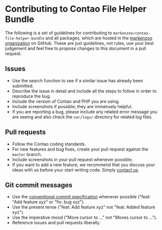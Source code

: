 # Contributing to Contao File Helper Bundle

The following is a set of guidelines for contributing to `markenzoo/contao-file-helper-bundle` and all
packages, which are hosted in the [markenzoo organization][1] on GitHub. These
are just guidelines, not rules, use your best judgement and feel free to
propose changes to this document in a pull request.

## Issues

 * Use the search function to see if a similar issue has already been
   submitted.
 * Describe the issue in detail and include all the steps to follow in order to
   reproduce the bug.
 * Include the version of Contao and PHP you are using.
 * Include screenshots if possible; they are immensely helpful.
 * If you are reporting a bug, please include any related error message you are
   seeing and also check the `var/logs/` directory for related log files.

## Pull requests

 * Follow the Contao coding standards.
 * For new features and bug fixes, create your pull request against the `master` branch.
 * Include screenshots in your pull request whenever possible.
 * If you want to add a new feature, we recommend that you discuss your ideas
   with us before your start writing code. Simply [contact us][2].

## Git commit messages

 * Use the [conventional commit specification][3] whenever possible ("feat: "Add feature xyz" or "fix: bug xyz").
 * Use the present tense ("feat: Add feature xyz" not "feat: Added feature xyz").
 * Use the imperative mood ("Move cursor to …" not "Moves cursor to …").
 * Reference issues and pull requests liberally.

[1]: https://github.com/markenzoo
[2]: mailto:kaestner@markenzoo.de
[3]: https://www.conventionalcommits.org